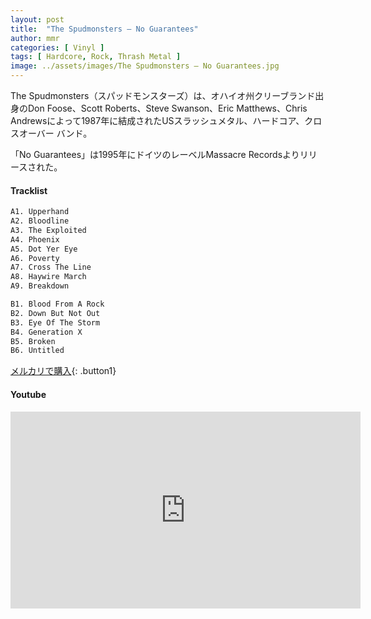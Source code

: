 ```yaml
---
layout: post
title:  "The Spudmonsters – No Guarantees"
author: mmr
categories: [ Vinyl ]
tags: [ Hardcore, Rock, Thrash Metal ]
image: ../assets/images/The Spudmonsters – No Guarantees.jpg
---
```


The Spudmonsters（スパッドモンスターズ）は、オハイオ州クリーブランド出身のDon Foose、Scott Roberts、Steve Swanson、Eric Matthews、Chris Andrewsによって1987年に結成されたUSスラッシュメタル、ハードコア、クロスオーバー バンド。

「No Guarantees」は1995年にドイツのレーベルMassacre Recordsよりリリースされた。

#### Tracklist
```md
A1. Upperhand
A2. Bloodline
A3. The Exploited
A4. Phoenix
A5. Dot Yer Eye
A6. Poverty
A7. Cross The Line
A8. Haywire March
A9. Breakdown

B1. Blood From A Rock
B2. Down But Not Out
B3. Eye Of The Storm
B4. Generation X
B5. Broken
B6. Untitled
```

[メルカリで購入](https://jp.mercari.com/item/m95943993364?afid=6142608987){: .button1}

#### Youtube
<iframe width="560" height="315" src="https://www.youtube.com/embed/-1dacmhIfRY?si=FiplTakO49nhRlYD" title="YouTube video player" frameborder="0" allow="accelerometer; autoplay; clipboard-write; encrypted-media; gyroscope; picture-in-picture; web-share" referrerpolicy="strict-origin-when-cross-origin" allowfullscreen></iframe>